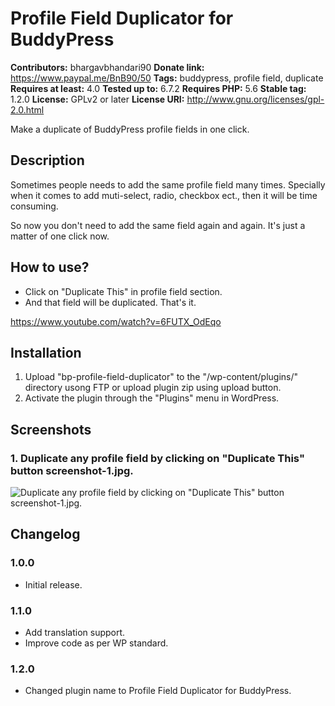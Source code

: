 # Profile Field Duplicator for BuddyPress #
**Contributors:** bhargavbhandari90 
**Donate link:** https://www.paypal.me/BnB90/50 
**Tags:** buddypress, profile field, duplicate 
**Requires at least:** 4.0 
**Tested up to:** 6.7.2 
**Requires PHP:** 5.6 
**Stable tag:** 1.2.0 
**License:** GPLv2 or later 
**License URI:** http://www.gnu.org/licenses/gpl-2.0.html 

Make a duplicate of BuddyPress profile fields in one click.

## Description ##

Sometimes people needs to add the same profile field many times. Specially when it comes to add muti-select, radio, checkbox ect., then it will be time consuming.

So now you don't need to add the same field again and again. It's just a matter of one click now.


## How to use? ##

* Click on "Duplicate This" in profile field section.
* And that field will be duplicated. That's it.

https://www.youtube.com/watch?v=6FUTX_OdEqo

## Installation ##
1. Upload "bp-profile-field-duplicator" to the "/wp-content/plugins/" directory usong FTP or upload plugin zip using upload button.
2. Activate the plugin through the "Plugins" menu in WordPress.

## Screenshots ##
### 1. Duplicate any profile field by clicking on "Duplicate This" button screenshot-1.jpg. ###
![Duplicate any profile field by clicking on "Duplicate This" button screenshot-1.jpg.](https://user-images.githubusercontent.com/19459637/58383813-a34f2200-7ff8-11e9-9333-e681c8c94100.jpg)


## Changelog ##
### 1.0.0 ###
* Initial release.

### 1.1.0 ###
* Add translation support.
* Improve code as per WP standard.

### 1.2.0 ###
* Changed plugin name to Profile Field Duplicator for BuddyPress.